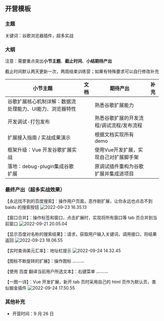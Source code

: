 ## 开营模板

### 主题

关键词：谷歌浏览器插件，超多实战

### 大纲

注意：需要重点突出**小节主题**、**截止时间**、**小结期待产出**

截止时间默认两天更新一次，两周结束训练营；如果有特殊要求可以自行修改补充

| 小节主题                                                 | 文档 | 期待产出                                 | 补充 |
| -------------------------------------------------------- | ---- | ---------------------------------------- | ---- |
| 谷歌扩展核心机制详解：数据流处理能力、UI能力、浏览器特性 |      | 熟悉谷歌扩展能力                         |      |
| 开发调试-打包发布                                        |      | 熟悉谷歌扩展的开发流程/调试流程/发布流程 |      |
| 扩展接入指南 / 实战成果演示                              |      | 根据文档实现所有demo                     |      |
| 框架升级：Vue 开发谷歌扩展实战                           |      | 使用Vue开发扩展，实现自己对扩展脚手架    |      |
| 落地：debug-plugin集成谷歌扩展                           |      | 原调试插件重构为谷歌扩展并集成进项目     |      |

### 最终产出（超多实战效果）

【永远找不到的百度搜索】：操作用户页面，恶作剧扩展，让你永远也点击不到 baidu 的搜索按钮
![2022-09-23 16.35.13](https://tva1.sinaimg.cn/large/e6c9d24ely1h6gmnldgn7g214d0azabo.gif)

【窗口合并】：操作标签和窗口，点击扩展时，实现将所有窗口等 tab 页合并到当前窗口
![2022-09-21 20.05.04](https://tva1.sinaimg.cn/large/e6c9d24ely1h6ehhs4kx1g21sk0u0wuq.gif)

【显示百度对名称的搜索结果】：请求，获取用户输入关键词，调用接口，将结果返回
![2022-09-23 18.06.55](https://tva1.sinaimg.cn/large/e6c9d24ely1h6hul7k2xjg20ri0r61kx.gif)

【实时查询美元汇率】：地址栏提示
![2022-09-24 14.32.45](https://tva1.sinaimg.cn/large/e6c9d24ely1h6hoowc60eg21ol0u0156.gif)

【图标不断旋转的扩展】：操作图标
<img src="https://tva1.sinaimg.cn/large/e6c9d24ely1h6humwjsu8g20im10etgd.gif" alt="2022-09-24 14.07.18" style="zoom:25%;" />

【使用 百度 翻译当前用户所选文本】：右键菜单
<img src="https://tva1.sinaimg.cn/large/e6c9d24ely1h6ho340b51g20vd0u00yg.gif" alt="2022-09-24 14.13.49" style="zoom:25%;" />

【一图一诗】：Vue 开发扩展，新开 tab 页时采用自己的 html 页作为默认页，类似掘金插件
![2022-09-24 17.50.55](https://raw.githubusercontent.com/Sympath/imgs/main/2022-09-24%2017.50.55.gif)

### 其他补充

- 开营时间：9 月 26 日
